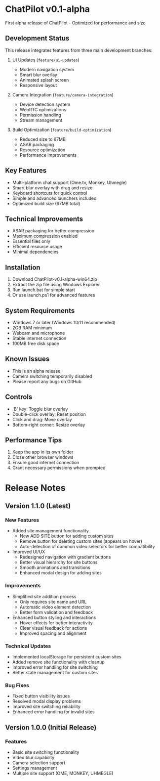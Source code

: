# ChatPilot v0.1-alpha

First alpha release of ChatPilot - Optimized for performance and size

## Development Status
This release integrates features from three main development branches:

1. UI Updates (`feature/ui-updates`)
   - Modern navigation system
   - Smart blur overlay
   - Animated splash screen
   - Responsive layout

2. Camera Integration (`feature/camera-integration`)
   - Device detection system
   - WebRTC optimizations
   - Permission handling
   - Stream management

3. Build Optimization (`feature/build-optimization`)
   - Reduced size to 67MB
   - ASAR packaging
   - Resource optimization
   - Performance improvements

## Key Features
- Multi-platform chat support (Ome.tv, Monkey, Uhmegle)
- Smart blur overlay with drag and resize
- Keyboard shortcuts for quick control
- Simple and advanced launchers included
- Optimized build size (67MB total)

## Technical Improvements
- ASAR packaging for better compression
- Maximum compression enabled
- Essential files only
- Efficient resource usage
- Minimal dependencies

## Installation
1. Download ChatPilot-v0.1-alpha-win64.zip
2. Extract the zip file using Windows Explorer
3. Run launch.bat for simple start
4. Or use launch.ps1 for advanced features

## System Requirements
- Windows 7 or later (Windows 10/11 recommended)
- 2GB RAM minimum
- Webcam and microphone
- Stable internet connection
- 100MB free disk space

## Known Issues
- This is an alpha release
- Camera switching temporarily disabled
- Please report any bugs on GitHub

## Controls
- 'B' key: Toggle blur overlay
- Double-click overlay: Reset position
- Click and drag: Move overlay
- Bottom-right corner: Resize overlay

## Performance Tips
1. Keep the app in its own folder
2. Close other browser windows
3. Ensure good internet connection
4. Grant necessary permissions when prompted

# Release Notes

## Version 1.1.0 (Latest)

### New Features
- Added site management functionality
  - New ADD SITE button for adding custom sites
  - Remove button for deleting custom sites (appears on hover)
  - Auto-detection of common video selectors for better compatibility
- Improved UI/UX
  - Redesigned navigation with gradient buttons
  - Better visual hierarchy for site buttons
  - Smooth animations and transitions
  - Enhanced modal design for adding sites

### Improvements
- Simplified site addition process
  - Only requires site name and URL
  - Automatic video element detection
  - Better form validation and feedback
- Enhanced button styling and interactions
  - Hover effects for better interactivity
  - Clear visual feedback for actions
  - Improved spacing and alignment

### Technical Updates
- Implemented localStorage for persistent custom sites
- Added remove site functionality with cleanup
- Improved error handling for site switching
- Better state management for custom sites

### Bug Fixes
- Fixed button visibility issues
- Resolved modal display problems
- Improved site switching reliability
- Enhanced error handling for invalid sites

## Version 1.0.0 (Initial Release)

### Features
- Basic site switching functionality
- Video blur capability
- Camera selection support
- Settings management
- Multiple site support (OME, MONKEY, UHMEGLE) 